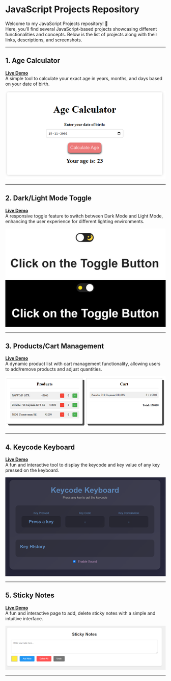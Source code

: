 # JavaScript Projects Repository

Welcome to my JavaScript Projects repository! 🎉  
Here, you'll find several JavaScript-based projects showcasing different functionalities and concepts. Below is the list of projects along with their links, descriptions, and screenshots.

---

## 1. Age Calculator
**[Live Demo](https://amanmishra11.github.io/js-2/)**  
A simple tool to calculate your exact age in years, months, and days based on your date of birth.

![Age Calculator Screenshot](./assets/age.png)

---

## 2. Dark/Light Mode Toggle
**[Live Demo](https://amanmishra11.github.io/js-2/dark.html)**  
A responsive toggle feature to switch between Dark Mode and Light Mode, enhancing the user experience for different lighting environments.

![Dark/Light Mode Screenshot](./assets/dark.jpg)

---

## 3. Products/Cart Management
**[Live Demo](https://amanmishra11.github.io/js-2/products.html)**  
A dynamic product list with cart management functionality, allowing users to add/remove products and adjust quantities.

![Products/Cart Screenshot](./assets/products.png)

---

## 4. Keycode Keyboard
**[Live Demo](https://amanmishra11.github.io/js-2/keycode.html)**  
A fun and interactive tool to display the keycode and key value of any key pressed on the keyboard.

![Keycode Keyboard Screenshot](./assets/keycode.png)

---

## 5. Sticky Notes
**[Live Demo](https://amanmishra11.github.io/js-2/sticky.html)**  
A fun and interactive page to add, delete sticky notes with a simple and intuitive interface.

![Keycode Keyboard Screenshot](./assets/sticky.png)

---


